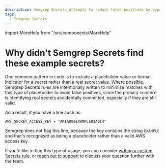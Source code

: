 ```yaml
---
description: Semgrep Secrets attempts to reduce false positives by bypassing common example secret patterns.
tags:
  - Semgrep Secrets
---
```


import MoreHelp from "/src/components/MoreHelp"

# Why didn't Semgrep Secrets find these example secrets?

One common pattern in code is to include a placeholder value or format indicator for a secret rather than a real secret value. Where possible, Semgrep Secrets rules are intentionally written to minimize matches with this type of placeholder to avoid false positives, since the primary concern is identifying real secrets accidentally committed, especially if they are still valid.

As a result, if you have a line such as:

```
AWS_SECRET_ACCESS_KEY = "AKIA000EXAMPLE83A0I4"
```

Semgrep does not flag this line, because the key contains the string `EXAMPLE` and that's recognized as being a placeholder rather than a valid AWS access key.

If you'd like to flag this type of usage, you can consider [writing a custom Secrets rule](https://semgrep.dev/docs/semgrep-secrets/rules), or [reach out to support](/docs/support) to discuss your question further with the team.

<MoreHelp />
